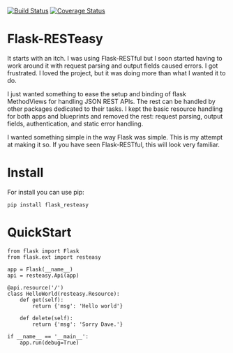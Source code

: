 [![Build Status](https://travis-ci.org/jidn/flask-resteasy.svg?branch=master)](https://travis-ci.org/jidn/flask-resteasy.svg?branch=masterp)
[![Coverage Status](http://img.shields.io/coveralls/jidn/flask-resteasy/master.svg)](https://coveralls.io/r/jidn/flask-resteasy)

# Flask-RESTeasy

It starts with an itch.  I was using Flask-RESTful but I soon started
having to work around it with request parsing and output fields caused
errors.  I got frustrated.  I loved the project, but it was doing more
than what I wanted it to do.

I just wanted something to ease the setup and binding of flask MethodViews
for handling JSON REST APIs.  The rest can be handled by other packages
dedicated to their tasks.  I kept the basic resource handling for both
apps and blueprints and removed the rest: request parsing, output fields,
authentication, and static error handling.

I wanted something simple in the way Flask was simple.  This is my
attempt at making it so.  If you have seen Flask-RESTful, this will
look very familiar.

# Install

For install you can use pip:
```
pip install flask_resteasy
```

# QuickStart
```
from flask import Flask
from flask.ext import resteasy

app = Flask(__name__)
api = resteasy.Api(app)

@api.resource('/')
class HelloWorld(resteasy.Resource):
    def get(self):
        return {'msg': 'Hello world'}

    def delete(self):
        return {'msg': 'Sorry Dave.'}

if __name__ == '__main__':
    app.run(debug=True)
```
